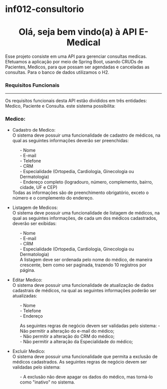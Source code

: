 # inf012-consultorio
<h1 align="center" id="topo">Olá, seja bem vindo(a) à API E-Medical</h1>
Esse projeto consiste em uma API para gerenciar consultas medicas. Efetuamos a aplicação por meio de Spring Boot, usando CRUDs de Pacientes, Medicos, para que possam ser agendadas e canceladas as consultas. Para o banco de dados utilizamos o H2.


<h3 id="RQFuncionais">Requisitos Funcionais</h3>
<hr>
Os requisitos funcionais desta API estão divididos em três entidades: Medico, Paciente e Consulta. este sistema possibilita:
<h3>Medico:</h3>
<ul>
		<li>Cadastro de Medico: </li>
  O sistema deve possuir uma funcionalidade de cadastro de médicos, na qual as seguintes informações deverão ser preenchidas:
      <ul>
        - Nome <br/>
        - E-mail <br/>
        - Telefone <br/>
        - CRM <br/>
        - Especialidade (Ortopedia, Cardiologia, Ginecologia ou Dermatologia) <br/>
        - Endereço completo (logradouro, número, complemento, bairro, cidade, UF e CEP) <br/>
      </ul>
  Todas as informações são de preenchimento obrigatório, exceto o número e o complemento do endereço.
</ul>
<ul>
		<li>Listagem de Medicos: </li>
  O sistema deve possuir uma funcionalidade de listagem de médicos, na qual as seguintes informações, de cada um dos médicos cadastrados, deverão ser exibidas:
      <ul>
        - Nome <br/>
        - E-mail <br/>
        - CRM <br/>
        - Especialidade (Ortopedia, Cardiologia, Ginecologia ou Dermatologia) <br/>
        A listagem deve ser ordenada pelo nome do médico, de maneira crescente, bem como ser paginada, trazendo 10 registros por página. <br/>
      </ul>
</ul>

<ul>
		<li>Editar Medico: </li>
O sistema deve possuir uma funcionalidade de atualização de dados cadastrais de médicos, na qual as seguintes informações poderão ser atualizadas:
    <ul>
        - Nome <br/>
        - Telefone <br/>
        - Endereço <br/>
    </ul>
    <ul>
As seguintes regras de negócio devem ser validadas pelo sistema:
        - Não permitir a alteração do e-mail do médico; <br/>
        - Não permitir a alteração do CRM do médico; <br/>
        - Não permitir a alteração da Especialidade do médico;  <br/>
      </ul>
  </ul>
      

<ul>
		<li>Excluiir Medico: </li>
O sistema deve possuir uma funcionalidade que permita a exclusão de médicos cadastrados.
As seguintes regras de negócio devem ser validadas pelo sistema:      
  <ul>
        - A exclusão não deve apagar os dados do médico, mas torná-lo como "inativo" no sistema. <br/>
  </ul>
</ul>  
</ul>
